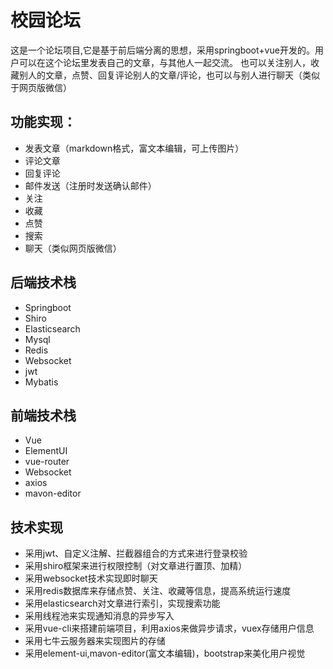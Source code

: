 # 校园论坛
这是一个论坛项目,它是基于前后端分离的思想，采用springboot+vue开发的。用户可以在这个论坛里发表自己的文章，与其他人一起交流。
也可以关注别人，收藏别人的文章，点赞、回复评论别人的文章/评论，也可以与别人进行聊天（类似于网页版微信）

## 功能实现：
- 发表文章（markdown格式，富文本编辑，可上传图片）
- 评论文章
- 回复评论
- 邮件发送（注册时发送确认邮件）
- 关注
- 收藏
- 点赞
- 搜索
- 聊天（类似网页版微信）

## 后端技术栈
- Springboot
- Shiro
- Elasticsearch
- Mysql
- Redis
- Websocket
- jwt
- Mybatis

## 前端技术栈
- Vue
- ElementUI
- vue-router
- Websocket
- axios
- mavon-editor

## 技术实现
- 采用jwt、自定义注解、拦截器组合的方式来进行登录校验
- 采用shiro框架来进行权限控制（对文章进行置顶、加精）
- 采用websocket技术实现即时聊天
- 采用redis数据库来存储点赞、关注、收藏等信息，提高系统运行速度
- 采用elasticsearch对文章进行索引，实现搜索功能
- 采用线程池来实现通知消息的异步写入
- 采用vue-cli来搭建前端项目，利用axios来做异步请求，vuex存储用户信息
- 采用七牛云服务器来实现图片的存储
- 采用element-ui,mavon-editor(富文本编辑)，bootstrap来美化用户视觉
